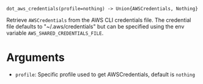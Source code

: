 ```
dot_aws_credentials(profile=nothing) -> Union{AWSCredentials, Nothing}
```

Retrieve `AWSCredentials` from the AWS CLI credentials file. The credential file defaults to "~/.aws/credentials" but can be specified using the env variable `AWS_SHARED_CREDENTIALS_FILE`.

# Arguments

  * `profile`: Specific profile used to get AWSCredentials, default is `nothing`
